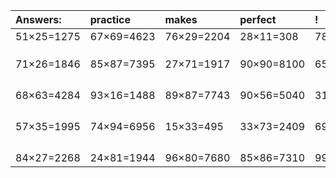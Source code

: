 | Answers: | practice | makes | perfect | ! |
| :--- | :--- | :--- | :--- | :--- |
| 51×25=1275 | 67×69=4623 | 76×29=2204 | 28×11=308 | 78×23=1794 | 
|   |   |   |   |   | 
|   |   |   |   |   | 
|   |   |   |   |   | 
| 71×26=1846 | 85×87=7395 | 27×71=1917 | 90×90=8100 | 65×38=2470 | 
|   |   |   |   |   | 
|   |   |   |   |   | 
|   |   |   |   |   | 
|   |   |   |   |   | 
| 68×63=4284 | 93×16=1488 | 89×87=7743 | 90×56=5040 | 31×27=837 | 
|   |   |   |   |   | 
|   |   |   |   |   | 
|   |   |   |   |   | 
|   |   |   |   |   | 
| 57×35=1995 | 74×94=6956 | 15×33=495 | 33×73=2409 | 69×37=2553 | 
|   |   |   |   |   | 
|   |   |   |   |   | 
|   |   |   |   |   | 
|   |   |   |   |   | 
| 84×27=2268 | 24×81=1944 | 96×80=7680 | 85×86=7310 | 99×55=5445 | 
